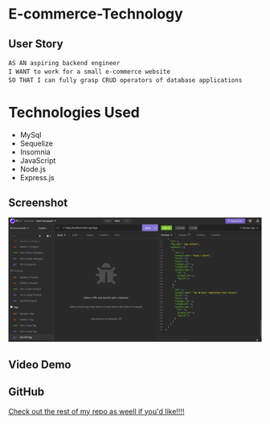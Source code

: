 
# E-commerce-Technology

## User Story

```md
AS AN aspiring backend engineer
I WANT to work for a small e-commerce website 
SO THAT I can fully grasp CRUD operators of database applications
```
# Technologies Used
- MySql 
- Sequelize 
- Insomnia 
- JavaScript 
- Node.js
- Express.js


## Screenshot
<img src="Assets\2022-10-17.png">


## Video Demo



## GitHub
<a href="https://github.com/ssavane26">Check out the rest of my repo as weell if you'd like!!!!</a>